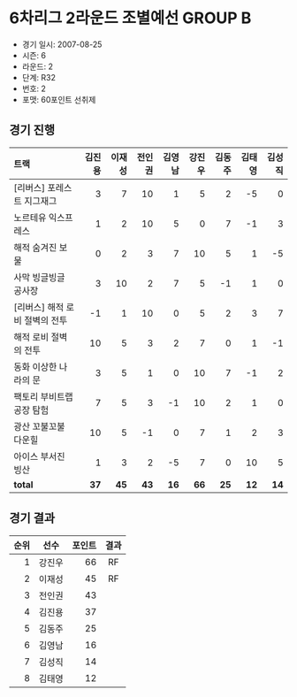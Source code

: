 # 6차리그 2라운드 조별예선 GROUP B

- 경기 일시: 2007-08-25
- 시즌: 6
- 라운드: 2
- 단계: R32
- 번호: 2
- 포맷: 60포인트 선취제





## 경기 진행

| 트랙 | 김진용 | 이재성 | 전인권 | 김영남 | 강진우 | 김동주 | 김태영 | 김성직 |
|:---|---:|---:|---:|---:|---:|---:|---:|---:|
| [리버스] 포레스트 지그재그 | 3 | 7 | 10 | 1 | 5 | 2 | -5 | 0 |
| 노르테유 익스프레스 | 1 | 2 | 10 | 5 | 0 | 7 | -1 | 3 |
| 해적 숨겨진 보물 | 0 | 2 | 3 | 7 | 10 | 5 | 1 | -5 |
| 사막 빙글빙글 공사장 | 3 | 10 | 2 | 7 | 5 | -1 | 1 | 0 |
| [리버스] 해적 로비 절벽의 전투 | -1 | 1 | 10 | 0 | 5 | 2 | 3 | 7 |
| 해적 로비 절벽의 전투 | 10 | 5 | 3 | 2 | 7 | 0 | 1 | -1 |
| 동화 이상한 나라의 문 | 3 | 5 | 1 | 0 | 10 | 7 | -1 | 2 |
| 팩토리 부비트랩 공장 탐험 | 7 | 5 | 3 | -1 | 10 | 2 | 1 | 0 |
| 광산 꼬불꼬불 다운힐 | 10 | 5 | -1 | 0 | 7 | 1 | 2 | 3 |
| 아이스 부서진 빙산 | 1 | 3 | 2 | -5 | 7 | 0 | 10 | 5 |
| __total__ | __37__ | __45__ | __43__ | __16__ | __66__ | __25__ | __12__ | __14__ |




## 경기 결과

| 순위 | 선수 | 포인트 | 결과 |
|---:|:---:|---:|:---:|
| 1 | 강진우 | 66 | RF |
| 2 | 이재성 | 45 | RF |
| 3 | 전인권 | 43 |  |
| 4 | 김진용 | 37 |  |
| 5 | 김동주 | 25 |  |
| 6 | 김영남 | 16 |  |
| 7 | 김성직 | 14 |  |
| 8 | 김태영 | 12 |  |

